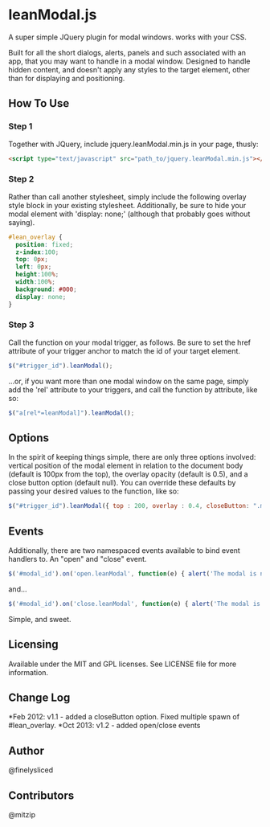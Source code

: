 # leanModal.js
A super simple JQuery plugin for modal windows. works with your CSS.

Built for all the short dialogs, alerts, panels and such associated with an app, that you may want to handle in a modal window. Designed to handle hidden content, and doesn't apply any styles to the target element, other than for displaying and positioning.

## How To Use

### Step 1

Together with JQuery, include jquery.leanModal.min.js in your page, thusly:

```html
<script type="text/javascript" src="path_to/jquery.leanModal.min.js"></script>
```

### Step 2

Rather than call another stylesheet, simply include the following overlay style block in your existing stylesheet. Additionally, be sure to hide your modal element with 'display: none;' (although that probably goes without saying).

```css
#lean_overlay {
  position: fixed;
  z-index:100;
  top: 0px;
  left: 0px;
  height:100%;
  width:100%;
  background: #000;
  display: none;
}
```

### Step 3

Call the function on your modal trigger, as follows. Be sure to set the href attribute of your trigger anchor to match the id of your target element.

```javascript
$("#trigger_id").leanModal();
```

...or, if you want more than one modal window on the same page, simply add the 'rel' attribute to your triggers, and call the function by attribute, like so:

```javascript
$("a[rel*=leanModal]").leanModal();
```

## Options

In the spirit of keeping things simple, there are only three options involved: vertical position of the modal element in relation to the document body (default is 100px from the top), the overlay opacity (default is 0.5), and a close button option (default null). You can override these defaults by passing your desired values to the function, like so:

```javascript
$("#trigger_id").leanModal({ top : 200, overlay : 0.4, closeButton: ".modal_close" });
```

## Events

Additionally, there are two namespaced events available to bind event handlers to. An "open" and "close" event.

```javascript
$('#modal_id').on('open.leanModal', function(e) { alert('The modal is now open.') });
```

and...

```javascript
$('#modal_id').on('close.leanModal', function(e) { alert('The modal is now closed.') });
```  

Simple, and sweet.

## Licensing
Available under the MIT and GPL licenses. See LICENSE file for more information.

## Change Log
*Feb 2012: v1.1 - added a closeButton option. Fixed multiple spawn of #lean_overlay.
*Oct 2013: v1.2 - added open/close events

## Author
@finelysliced

## Contributors
@mitzip
